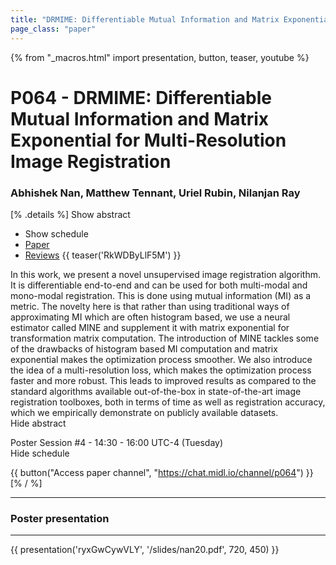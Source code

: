 ```yaml
---
title: "DRMIME: Differentiable Mutual Information and Matrix Exponential for Multi-Resolution Image Registration"
page_class: "paper"
---
```


{% from "_macros.html" import presentation, button, teaser, youtube %}

# P064 - DRMIME: Differentiable Mutual Information and Matrix Exponential for Multi-Resolution Image Registration

### Abhishek Nan, Matthew Tennant, Uriel Rubin, Nilanjan Ray

[% .details %]
<a class="toggle_visibility" data-selector=".abstract" data-level="3">Show abstract</a>
- <a class="toggle_visibility" data-selector=".schedule" data-level="3">Show schedule</a>
- <a href="https://openreview.net/pdf?id=Q0Bm5e6dkW">Paper</a>
- <a href="https://openreview.net/forum?id=Q0Bm5e6dkW">Reviews</a>
{{ teaser('RkWDByLlF5M') }}

<p>
    <span class="abstract">
        In this work, we present a novel unsupervised image registration algorithm. It is differentiable end-to-end and can be used for both multi-modal and mono-modal registration. This is done using mutual information (MI) as a metric. The novelty here is that rather than using traditional ways of approximating MI which are often histogram based, we use a neural estimator called MINE and supplement it with matrix exponential for transformation matrix computation. The introduction of MINE tackles some of the drawbacks of histogram based MI computation and matrix exponential makes the optimization process smoother. We also introduce the idea of a multi-resolution loss, which makes the optimization process faster and more robust. This leads to improved results as compared to the standard algorithms available out-of-the-box in state-of-the-art image registration toolboxes, both in terms of time as well as registration accuracy, which we empirically demonstrate on publicly available datasets.
        <br>
        <span class="actions"><a class="toggle_visibility" data-level="2">Hide abstract</a></span>
    </span>
</p>

<p>
    <span class="schedule">
        Poster Session #4  - 14:30 - 16:00 UTC-4 (Tuesday)
        <br>
        <span class="actions"><a class="toggle_visibility" data-level="2">Hide schedule</a></span>
    </span>
</p>

{{ button("Access paper channel", "https://chat.midl.io/channel/p064") }}
[% / %]

---


### Poster presentation

---

{{ presentation('ryxGwCywVLY', '/slides/nan20.pdf', 720, 450) }}